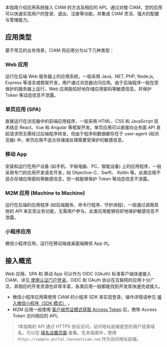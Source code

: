 本指南介绍应用系统接入 CIAM 的方法及相应的 API。通过对接 CIAM，您的应用可以快速实现用户的登录、退出、注册等功能，并集成 CIAM 灵活、强大的配置与管理能力。

## 应用类型
基于常见的业务场景，CIAM 将应用分为以下几种类型：

### Web 应用
运行在后端 Web 服务器上的应用系统，一般采用 Java, .NET, PHP, Node.js, Express 等语言或框架开发，用户通过浏览器访问应用。由于后端程序一般在受保护的服务器上运行，Web 应用能较好地存储应用密码等敏感信息，并保护 Token 等动态信息不泄露。

### 单页应用 (SPA)
直接运行在浏览器中的前端应用程序，一般采用 HTML、CSS 和 JavaScript 技术结合 React、Vue 和 Angular 等框架开发。单页应用可以直接向业务面 API 发起请求而无需经过后端程序转发，但由于程序和数据都存在于 user-agent (如浏览器) 中，单页应用不适合存储或处理需要受保护的敏感信息。

### 移动 App
安装和运行在用户设备 (如手机、平板电脑、PC、智能设备) 上的应用程序，一般采用专门的应用开发语言开发，如 Objective-C、Swift、 Kotlin 等。此类应用不适合存储应用密码等敏感信息，但一般能够保护 Token 等动态信息不泄露。

### M2M 应用 (Machine to Machine)
运行在后端的应用程序 (如后端服务、命令行程序、守护进程)，一般通过调用其他的 API 来实现业务功能，无需用户参与。此类应用能够较好地保护敏感信息不泄露。

###  小程序应用
微信小程序应用，运行在移动端或桌面端微信 App 内。

## 接入概览
Web 应用、SPA 和 移动 App 可以作为 OIDC (OAuth) 标准客户端快速接入 CIAM，详见[ 使用认证门户登录](https://cloud.tencent.com/document/product/1441/64348)。OIDC 和 OAuth 协议在互联网的应用十分广泛，其相应的开发资源也非常丰富，各类应用一般都能找到开发库快速完成接入。
- 微信小程序应用需使用 CIAM 的小程序 SDK 来实现登录，操作详情请参见 [接入微信小程序（SDK 模式）](https://cloud.tencent.com/document/product/1441/60710) 。
- M2M 应用一般使用 [客户端凭证模式获取 Access Token](https://cloud.tencent.com/document/product/1441/67158) 后，携带 Access Token 访问相应的 API。

>!本指南的 API 通过 HTTPS 协议访问，访问地址前缀是您的用户目录域名，可以在 [域名设置页面](https://console.cloud.tencent.com/ciam/custom-domain-name) 查看。在本指南中，使用 `https://sample.portal.tencentciam.com` 作为访问地址前缀。

